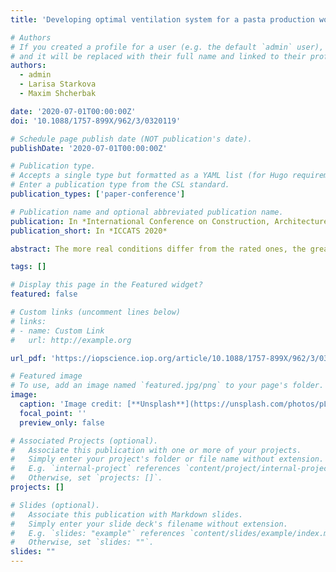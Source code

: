 ```yaml
---
title: 'Developing optimal ventilation system for a pasta production workshop using mathematical model'

# Authors
# If you created a profile for a user (e.g. the default `admin` user), write the username (folder name) here
# and it will be replaced with their full name and linked to their profile.
authors:
  - admin
  - Larisa Starkova
  - Maxim Shcherbak

date: '2020-07-01T00:00:00Z'
doi: '10.1088/1757-899X/962/3/0320119'

# Schedule page publish date (NOT publication's date).
publishDate: '2020-07-01T00:00:00Z'

# Publication type.
# Accepts a single type but formatted as a YAML list (for Hugo requirements).
# Enter a publication type from the CSL standard.
publication_types: ['paper-conference']

# Publication name and optional abbreviated publication name.
publication: In *International Conference on Construction, Architecture and Technosphere Safety 2020*
publication_short: In *ICCATS 2020*

abstract: The more real conditions differ from the rated ones, the greater error is observed when calculating the aerodynamics and air temperature for specific premises. The paper considers a technique for estimating the efficiency of ventilation systems at the stage of choosing design solutions using mathematical simulation exemplified by a pasta production workshop in Magnitogorsk. Two air change circuits with central and local air conditioners to remove heat have been estimated. Mathematical models were built with the boundary conditions preset, which allowed visually estimating the airflow temperature and velocity field distribution for the circuits studied. Based on the simulation results, conclusions have been drawn on the efficiency of the circuits proposed.

tags: []

# Display this page in the Featured widget?
featured: false

# Custom links (uncomment lines below)
# links:
# - name: Custom Link
#   url: http://example.org

url_pdf: 'https://iopscience.iop.org/article/10.1088/1757-899X/962/3/032011/pdf'

# Featured image
# To use, add an image named `featured.jpg/png` to your page's folder.
image:
  caption: 'Image credit: [**Unsplash**](https://unsplash.com/photos/pLCdAaMFLTE)'
  focal_point: ''
  preview_only: false

# Associated Projects (optional).
#   Associate this publication with one or more of your projects.
#   Simply enter your project's folder or file name without extension.
#   E.g. `internal-project` references `content/project/internal-project/index.md`.
#   Otherwise, set `projects: []`.
projects: []

# Slides (optional).
#   Associate this publication with Markdown slides.
#   Simply enter your slide deck's filename without extension.
#   E.g. `slides: "example"` references `content/slides/example/index.md`.
#   Otherwise, set `slides: ""`.
slides: ""
---
```


